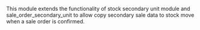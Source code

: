 This module extends the functionality of stock secondary unit module and
sale_order_secondary_unit to allow copy secondary sale data to stock
move when a sale order is confirmed.
